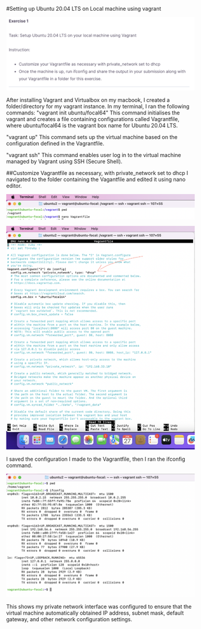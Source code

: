 #Setting up Ubuntu 20.04 LTS on Local machine using vagrant

![exercise tasks](<images/Screenshot 2024-02-27 at 11.04.49.png>)

After installing Vagrant and Virtualbox on my macbook, I created a folder/directory for my vagrant instance.
In my terminal, I ran the following commands:
"vagrant init ubuntu/focal64"
This command initialises the vagrant and creates a file containing configurations called Vagrantfile, where ubuntu/focal64 is the vagrant box name for Ubuntu 20.04 LTS.

"vagrant up"
This command sets up the virtual machine based on the configuration defined in the Vagrantfile.

"vagrant ssh"
This command enables user log in to the virtual machine managed by Vagrant using SSH (Secure Shell).

##Customize Vagrantfile as necessary, with private_network set to dhcp
I navigated to the folder containing the Vagantfile and edited it using nano editor.

![navigating to folder containing Vagrantfile](<images/Screenshot 2024-02-27 at 11.10.11.png>)

![editing Vagrantfile with nano](<images/Screenshot 2024-02-27 at 11.08.59.png>)

I saved the configuration I made to the Vagrantfile, then I ran the ifconfig command.

![ifconfig command result](<images/Screenshot 2024-02-27 at 11.11.18.png>)

This shows my private network interface was configured to ensure that the virtual machine automatically obtained IP address, subnet mask, default gateway, and other network configuration settings.
